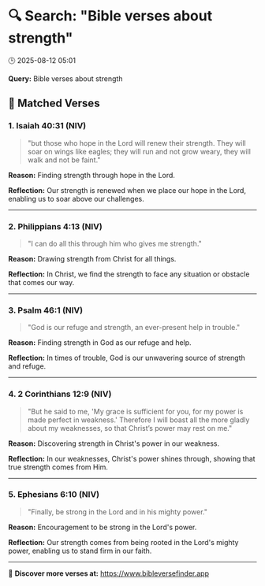 # 🔍 Search: "Bible verses about strength"
🕒 2025-08-12 05:01

**Query:** Bible verses about strength

## 📖 Matched Verses

### 1. Isaiah 40:31 (NIV)
> "but those who hope in the Lord will renew their strength. They will soar on wings like eagles; they will run and not grow weary, they will walk and not be faint."

**Reason:** Finding strength through hope in the Lord.

**Reflection:** Our strength is renewed when we place our hope in the Lord, enabling us to soar above our challenges.

---

### 2. Philippians 4:13 (NIV)
> "I can do all this through him who gives me strength."

**Reason:** Drawing strength from Christ for all things.

**Reflection:** In Christ, we find the strength to face any situation or obstacle that comes our way.

---

### 3. Psalm 46:1 (NIV)
> "God is our refuge and strength, an ever-present help in trouble."

**Reason:** Finding strength in God as our refuge and help.

**Reflection:** In times of trouble, God is our unwavering source of strength and refuge.

---

### 4. 2 Corinthians 12:9 (NIV)
> "But he said to me, 'My grace is sufficient for you, for my power is made perfect in weakness.' Therefore I will boast all the more gladly about my weaknesses, so that Christ’s power may rest on me."

**Reason:** Discovering strength in Christ's power in our weakness.

**Reflection:** In our weaknesses, Christ's power shines through, showing that true strength comes from Him.

---

### 5. Ephesians 6:10 (NIV)
> "Finally, be strong in the Lord and in his mighty power."

**Reason:** Encouragement to be strong in the Lord's power.

**Reflection:** Our strength comes from being rooted in the Lord's mighty power, enabling us to stand firm in our faith.

---

🔗 **Discover more verses at:** https://www.bibleversefinder.app
